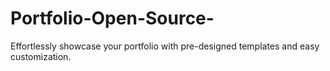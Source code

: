# Portfolio-Open-Source-
Effortlessly showcase your portfolio with pre-designed templates and easy customization.
